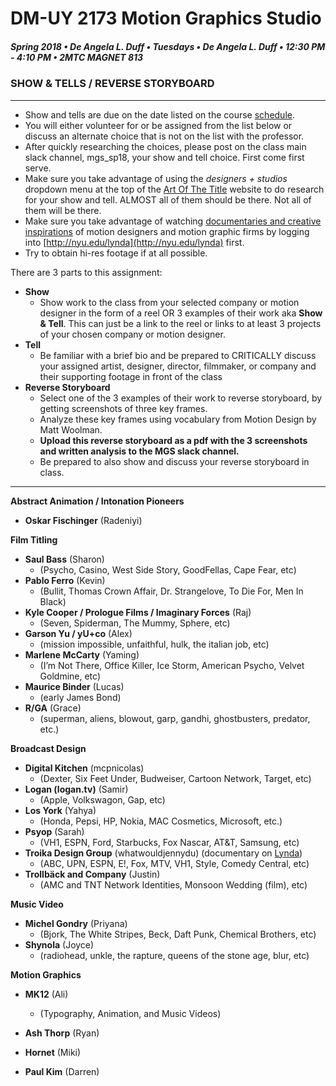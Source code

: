# DM-UY 2173 Motion Graphics Studio

##### Spring 2018 • De Angela L. Duff • Tuesdays • De Angela L. Duff • 12:30 PM - 4:10 PM • 2MTC MAGNET 813

### SHOW & TELLS / REVERSE STORYBOARD

---

* Show and tells are due on the date listed on the course [schedule](schedule.md).
* You will either volunteer for or be assigned from the list below or discuss an alternate choice that is not on the list with the professor. 
* After quickly researching the choices, please post on the class main slack channel, mgs_sp18, your show and tell choice. First come first serve.
* Make sure you take advantage of using the *designers + studios*  dropdown menu at the top of the [Art Of The Title](http://www.artofthetitle.com) website to do research for your show and tell. ALMOST all of them should be there. Not all of them will be there.
* Make sure you take advantage of watching [documentaries and creative inspirations](https://www.lynda.com/Documentaries/) of motion designers and motion graphic firms by logging into [http://nyu.edu/lynda](http://nyu.edu/lynda) first. 
* Try to obtain hi-res footage if at all possible.

There are 3 parts to this assignment: 
* **Show**
    * Show work to the class from your selected company or motion designer in the form of a reel OR 3 examples of their work aka **Show &amp; Tell**. This can just be a link to the reel or links to at least 3 projects of your chosen company or motion designer. 
* **Tell**
    * Be familiar with a brief bio and be prepared to CRITICALLY discuss your assigned artist, designer, director, filmmaker, or company and their supporting footage in front of the class
* **Reverse Storyboard**
    * Select one of the 3 examples of their work to reverse storyboard, by getting screenshots of three key frames. 
    * Analyze these key frames using vocabulary from Motion Design by Matt Woolman. 
    * **Upload this reverse storyboard as a pdf with the 3 screenshots and written analysis to the MGS slack channel.**
    * Be prepared to also show and discuss your reverse storyboard in class.

---

**Abstract Animation / Intonation Pioneers**
* **Oskar Fischinger** (Radeniyi)

**Film Titling**
* **Saul Bass** (Sharon)
    * (Psycho, Casino, West Side Story, GoodFellas, Cape Fear, etc)
* **Pablo Ferro** (Kevin)
    * (Bullit, Thomas Crown Affair, Dr. Strangelove, To Die For, Men In Black)
* **Kyle Cooper / Prologue Films / Imaginary Forces** (Raj)
    * (Seven, Spiderman, The Mummy, Sphere, etc)
* **Garson Yu / yU+co** (Alex)
    * (mission impossible, unfaithful, hulk, the italian job, etc)
* **Marlene McCarty** (Yaming)
    * (I’m Not There, Office Killer, Ice Storm, American Psycho, Velvet Goldmine, etc)
* **Maurice Binder** (Lucas)
    * (early James Bond)
* **R/GA** (Grace)
    * (superman, aliens, blowout, garp, gandhi, ghostbusters, predator, etc.)

**Broadcast Design**

* **Digital Kitchen** (mcpnicolas)
    * (Dexter, Six Feet Under, Budweiser, Cartoon Network, Target, etc)
* **Logan (logan.tv)** (Samir)
    * (Apple, Volkswagon, Gap, etc)
* **Los York** (Yahya)
    * (Honda, Pepsi, HP, Nokia, MAC Cosmetics, Microsoft, etc.)
* **Psyop** (Sarah)
    * (VH1, ESPN, Ford, Starbucks, Fox Nascar, AT&T, Samsung, etc)
* **Troika Design Group** (whatwouldjennydu) (documentary on [Lynda](http://nyu.edu/lynda))
    * (ABC, UPN, ESPN, E!, Fox, MTV, VH1, Style, Comedy Central, etc)
* **Trollbäck and Company** (Justin)
    * (AMC and TNT Network Identities, Monsoon Wedding (film), etc)

**Music Video**
* **Michel Gondry** (Priyana)
    * (Bjork, The White Stripes, Beck, Daft Punk, Chemical Brothers, etc)
* **Shynola** (Joyce)
    * (radiohead, unkle, the rapture, queens of the stone age, blur, etc)


**Motion Graphics**
* **MK12** (Ali)
    * (Typography, Animation, and Music Videos)


* **Ash Thorp** (Ryan)
* **Hornet** (Miki)
* **Paul Kim** (Darren)